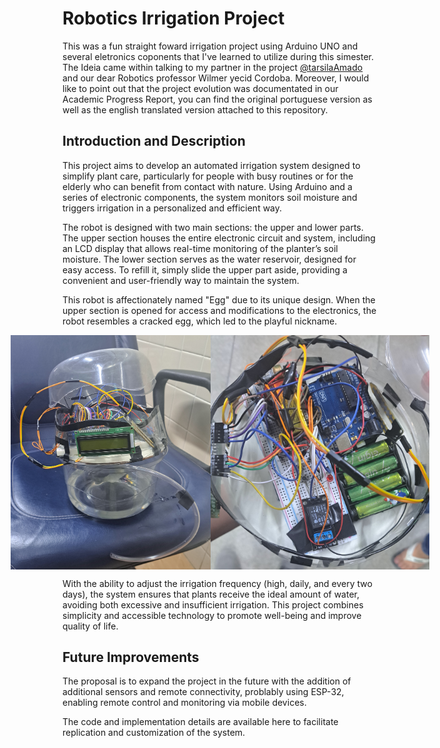 # Robotics Irrigation Project

This was a fun straight foward irrigation project using Arduino UNO and several eletronics coponents that I've learned to utilize during this simester. The Ideia came within talking to my partner in the project [@tarsilaAmado](https://github.com/tarsilaAmado) and our dear Robotics professor Wilmer yecid Cordoba. Moreover, I would like to point out that the project evolution was documentated in our Academic Progress Report, you can find the original portuguese version as well as the english translated version attached to this repository.

## Introduction and Description

This project aims to develop an automated irrigation system designed to simplify plant care, particularly for people with busy routines or for the elderly who can benefit from contact with nature. Using Arduino and a series of electronic components, the system monitors soil moisture and triggers irrigation in a personalized and efficient way.

The robot is designed with two main sections: the upper and lower parts. The upper section houses the entire electronic circuit and system, including an LCD display that allows real-time monitoring of the planter’s soil moisture. The lower section serves as the water reservoir, designed for easy access. To refill it, simply slide the upper part aside, providing a convenient and user-friendly way to maintain the system.

This robot is affectionately named "Egg" due to its unique design. When the upper section is opened for access and modifications to the electronics, the robot resembles a cracked egg, which led to the playful nickname.


<div align="center" style="display: flex; justify-content: center;">
  <img src="Egg.jpg" alt="Imagem 1" width="320"/>
  <img src="EggEletronics.jpg" alt="Imagem 2" width="350"/>
</div>


With the ability to adjust the irrigation frequency (high, daily, and every two days), the system ensures that plants receive the ideal amount of water, avoiding both excessive and insufficient irrigation. This project combines simplicity and accessible technology to promote well-being and improve quality of life.

## Future Improvements

The proposal is to expand the project in the future with the addition of additional sensors and remote connectivity, problably using ESP-32, enabling remote control and monitoring via mobile devices. 

The code and implementation details are available here to facilitate replication and customization of the system.
